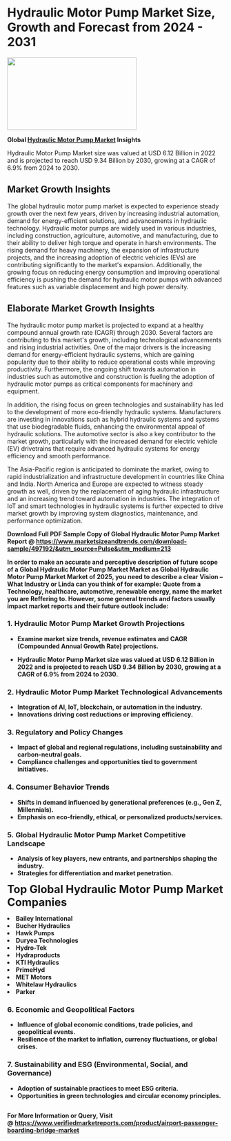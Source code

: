 <H1>Hydraulic Motor Pump Market Size, Growth and Forecast from 2024 - 2031</H1><img class="aligncenter size-medium wp-image-584254" src="https://thirdeyenews.in/wp-content/uploads/2024/09/Global-Market-Research-300x168.jpeg" alt="" width="300" height="168" /><p><strong>Global&nbsp;<a href="https://www.marketsizeandtrends.com/download-sample/497192/&amp;utm_source=Pulse&amp;utm_medium=213">Hydraulic Motor Pump Market</a> Insights</strong></p><p>Hydraulic Motor Pump Market size was valued at USD 6.12 Billion in 2022 and is projected to reach USD 9.34 Billion by 2030, growing at a CAGR of 6.9% from 2024 to 2030.</p><p><h2>Market Growth Insights</h2> <p>The global hydraulic motor pump market is expected to experience steady growth over the next few years, driven by increasing industrial automation, demand for energy-efficient solutions, and advancements in hydraulic technology. Hydraulic motor pumps are widely used in various industries, including construction, agriculture, automotive, and manufacturing, due to their ability to deliver high torque and operate in harsh environments. The rising demand for heavy machinery, the expansion of infrastructure projects, and the increasing adoption of electric vehicles (EVs) are contributing significantly to the market's expansion. Additionally, the growing focus on reducing energy consumption and improving operational efficiency is pushing the demand for hydraulic motor pumps with advanced features such as variable displacement and high power density.</p> <p><strong></strong></p> <h2>Elaborate Market Growth Insights</h2> <p>The hydraulic motor pump market is projected to expand at a healthy compound annual growth rate (CAGR) through 2030. Several factors are contributing to this market's growth, including technological advancements and rising industrial activities. One of the major drivers is the increasing demand for energy-efficient hydraulic systems, which are gaining popularity due to their ability to reduce operational costs while improving productivity. Furthermore, the ongoing shift towards automation in industries such as automotive and construction is fueling the adoption of hydraulic motor pumps as critical components for machinery and equipment.</p> <p>In addition, the rising focus on green technologies and sustainability has led to the development of more eco-friendly hydraulic systems. Manufacturers are investing in innovations such as hybrid hydraulic systems and systems that use biodegradable fluids, enhancing the environmental appeal of hydraulic solutions. The automotive sector is also a key contributor to the market growth, particularly with the increased demand for electric vehicle (EV) drivetrains that require advanced hydraulic systems for energy efficiency and smooth performance.</p> <p>The Asia-Pacific region is anticipated to dominate the market, owing to rapid industrialization and infrastructure development in countries like China and India. North America and Europe are expected to witness steady growth as well, driven by the replacement of aging hydraulic infrastructure and an increasing trend toward automation in industries. The integration of IoT and smart technologies in hydraulic systems is further expected to drive market growth by improving system diagnostics, maintenance, and performance optimization.</p> <p><strong></p><p><span class=""><strong>Download Full PDF Sample Copy of Global Hydraulic Motor Pump Market Report</strong> @ <a href="https://www.marketsizeandtrends.com/download-sample/497192/&amp;utm_source=Pulse&amp;utm_medium=213" target="_blank">https://www.marketsizeandtrends.com/download-sample/497192/&amp;utm_source=Pulse&amp;utm_medium=213</a></span></p><p>In order to make an accurate and perceptive description of future scope of a Global&nbsp;Hydraulic Motor Pump Market Market as Global&nbsp;Hydraulic Motor Pump Market Market of 2025, you need to describe a clear Vision &ndash; What Industry or Linda can you think of for example: Quote from a Technology, healthcare, automotive, renewable energy, name the market you are Reffering to. However, some general trends and factors usually impact market reports and their future outlook include:</p><h3>1.&nbsp;<strong>Hydraulic Motor Pump Market Growth Projections</strong></h3><ul><li>Examine market size trends, revenue estimates and CAGR (Compounded Annual Growth Rate) projections.</li><li><p>Hydraulic Motor Pump Market size was valued at USD 6.12 Billion in 2022 and is projected to reach USD 9.34 Billion by 2030, growing at a CAGR of 6.9% from 2024 to 2030.</p></li></ul><h3>2.&nbsp;<strong>Hydraulic Motor Pump Market Technological Advancements</strong></h3><ul><li>Integration of AI, IoT, blockchain, or automation in the industry.</li><li>Innovations driving cost reductions or improving efficiency.</li></ul><h3>3.&nbsp;<strong>Regulatory and Policy Changes</strong></h3><ul><li>Impact of global and regional regulations, including sustainability and carbon-neutral goals.</li><li>Compliance challenges and opportunities tied to government initiatives.</li></ul><h3>4.&nbsp;<strong>Consumer Behavior Trends</strong></h3><ul><li>Shifts in demand influenced by generational preferences (e.g., Gen Z, Millennials).</li><li>Emphasis on eco-friendly, ethical, or personalized products/services.</li></ul><h3>5.&nbsp;<strong>Global Hydraulic Motor Pump Market Competitive Landscape</strong></h3><ul><li>Analysis of key players, new entrants, and partnerships shaping the industry.</li><li>Strategies for differentiation and market penetration.</li></ul><p data-pm-slice="1 1 []"><span style="color: inherit; font-family: inherit; font-size: 25px;">Top Global Hydraulic Motor Pump Market Companies</span></p><div class="" data-test-id=""><p><li>Bailey International</li><li> Bucher Hydraulics</li><li> Hawk Pumps</li><li> Duryea Technologies</li><li> Hydro-Tek</li><li> Hydraproducts</li><li> KTI Hydraulics</li><li> PrimeHyd</li><li> MET Motors</li><li> Whitelaw Hydraulics</li><li> Parker</li></p></div><h3>6.&nbsp;<strong>Economic and Geopolitical Factors</strong></h3><ul><li>Influence of global economic conditions, trade policies, and geopolitical events.</li><li>Resilience of the market to inflation, currency fluctuations, or global crises.</li></ul><h3>7.&nbsp;<strong>Sustainability and ESG (Environmental, Social, and Governance)</strong></h3><ul><li>Adoption of sustainable practices to meet ESG criteria.</li><li>Opportunities in green technologies and circular economy principles.</li></ul><h2><strong style="font-size: 14px;">For More Information or Query, Visit @&nbsp;</strong><a style="background-color: #ffffff; font-size: 14px;" href="https://www.marketsizeandtrends.com/report/hydraulic-motor-pump-market/" target="_blank">https://www.verifiedmarketreports.com/product/airport-passenger-boarding-bridge-market</a></h2>

